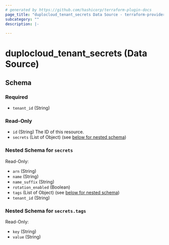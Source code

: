 ```yaml
---
# generated by https://github.com/hashicorp/terraform-plugin-docs
page_title: "duplocloud_tenant_secrets Data Source - terraform-provider-duplocloud"
subcategory: ""
description: |-
  
---
```


# duplocloud_tenant_secrets (Data Source)





<!-- schema generated by tfplugindocs -->
## Schema

### Required

- `tenant_id` (String)

### Read-Only

- `id` (String) The ID of this resource.
- `secrets` (List of Object) (see [below for nested schema](#nestedatt--secrets))

<a id="nestedatt--secrets"></a>
### Nested Schema for `secrets`

Read-Only:

- `arn` (String)
- `name` (String)
- `name_suffix` (String)
- `rotation_enabled` (Boolean)
- `tags` (List of Object) (see [below for nested schema](#nestedobjatt--secrets--tags))
- `tenant_id` (String)

<a id="nestedobjatt--secrets--tags"></a>
### Nested Schema for `secrets.tags`

Read-Only:

- `key` (String)
- `value` (String)


